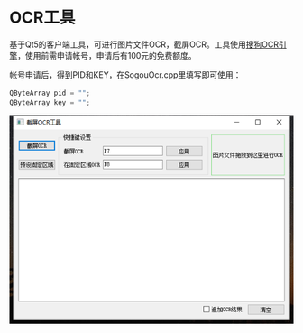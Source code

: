 # OCR工具
基于Qt5的客户端工具，可进行图片文件OCR，截屏OCR。工具使用[搜狗OCR引擎](https://deepi.sogou.com/registered/textcognitive "搜狗OCR引擎")，使用前需申请帐号，申请后有100元的免费额度。

帐号申请后，得到PID和KEY，在SogouOcr.cpp里填写即可使用：
```cpp
QByteArray pid = "";
QByteArray key = "";
```

![工具截图](screenshot.png "工具截图")